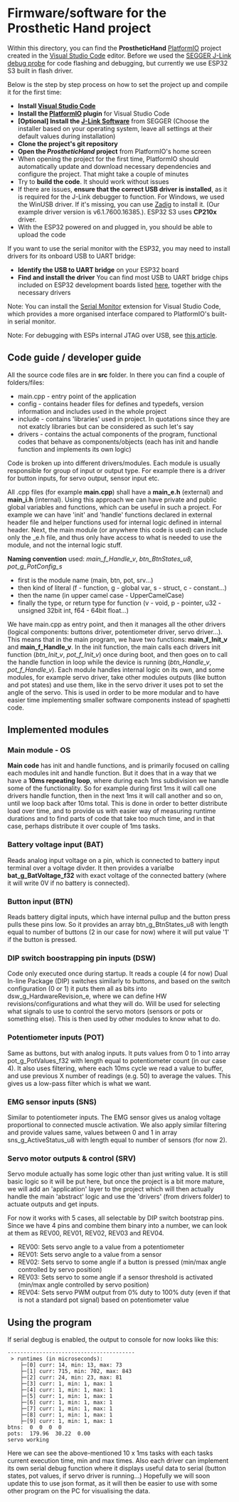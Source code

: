 # Firmware/software for the Prosthetic Hand project

Within this directory, you can find the **ProstheticHand** [PlatformIO](https://platformio.org/) project created in the [Visual Studio Code](https://code.visualstudio.com/download) editor.
Before we used the [SEGGER J-Link debug probe](https://www.segger.com/products/debug-probes/j-link/) for code flashing and debugging, but currently we use ESP32 S3 built in flash driver. 

Below is the step by step process on how to set the project up and compile it for the first time:
 - __Install [Visual Studio Code](https://code.visualstudio.com/download)__
 - __Install the [PlatformIO](https://platformio.org/install/ide?install=vscode) plugin__ for Visual Studio Code
 - __[Optional] Install the [J-Link Software](https://www.segger.com/downloads/jlink/)__ from SEGGER (Choose the installer based on your operating system, leave all settings at their default values during installation)
 - __Clone the project's git repository__
 - __Open the _ProstheticHand_ project__ from PlatformIO's home screen
 - When opening the project for the first time, PlatformIO should automatically update and download necessary dependencies and configure the project. That might take a couple of minutes
 - Try to __build the code__. It should work without issues
 - If there are issues, __ensure that the correct USB driver is installed__, as it is required for the J-Link debugger to function.
  For Windows, we used the WinUSB driver. If it's missing, you can use [Zadig](https://zadig.akeo.ie/) to install it. (Our example driver version is v6.1.7600.16385.). ESP32 S3 uses __CP210x__ driver.
 - With the ESP32 powered on and plugged in, you should be able to upload the code

If you want to use the serial monitor with the ESP32, you may need to install drivers for its onboard USB to UART bridge:
 - __Identify the USB to UART bridge__ on your ESP32 board
 - __Find and install the driver__
 You can find most USB to UART bridge chips included on ESP32 development boards listed [here](http://esp32.net/usb-uart/), together with the necessary drivers
 
Note: You can install the [Serial Monitor](https://marketplace.visualstudio.com/items?itemName=ms-vscode.vscode-serial-monitor) extension for Visual Studio Code, which provides a more organised interface compared to PlatformIO's built-in serial monitor.

Note: For debugging with ESPs internal JTAG over USB, see [this article](https://community.platformio.org/t/how-to-use-jtag-built-in-debugger-of-the-esp32-s3-in-platformio/36042).

## Code guide / developer guide

All the source code files are in **src** folder. In there you can find a couple of folders/files:
 - main.cpp - entry point of the application
 - config - contains header files for defines and typedefs, version information and includes used in the whole project 
 - include - contains 'libraries' used in project. In quotations since they are not exatcly libraries but can be considered as such let's say
 - drivers - contains the actual components of the program, functional codes that behave as components/objects (each has init and handle function and implements its own logic)

Code is broken up into different drivers/modules. Each module is usually responsible for group of input or output type. For example there is a driver for button inputs, for servo output, sensor input etc.

All .cpp files (for example **main.cpp**) shall have a **main_e.h** (external) and **main_i.h** (internal). Using this approach we can have private and public global variables and functions, which can be useful in such a project. For example we can have 'init' and 'handle' functions declared in external header file and helper functions used for internal logic defined in internal header. Next, the main module (or anywhere this code is used) can include only the _e.h file, and thus only have access to what is needed to use the module, and not the internal logic stuff.

**Naming convention** used: *main_f_Handle_v*, *btn_BtnStates_u8*, *pot_g_PotConfig_s*
 - first is the module name (main, btn, pot, srv...)
 - then kind of literal (f - function, g - global var, s - struct, c - constant...)
 - then the name (in upper camel case - UpperCamelCase)
 - finally the type, or return type for function (v - void, p - pointer, u32 - unsigned 32bit int, f64 - 64bit float...)

We have main.cpp as entry point, and then it manages all the other drivers (logical components: buttons driver, potentiometer driver, servo driver...). This means that in the main program, we have two functions: **main_f_Init_v** and **main_f_Handle_v**. In the init function, the main calls each drivers init function (*btn_Init_v*, *pot_f_Init_v*) once during boot, and then goes on to call the handle function in loop while the device is running (*btn_Handle_v*, *pot_f_Handle_v*). Each module handles internal logic on its own, and some modules, for example servo driver, take other modules outputs (like button and pot states) and use them, like in the servo driver it uses pot to set the angle of the servo. This is used in order to be more modular and to have easier time implementing smaller software components instead of spaghetti code.

## Implemented modules

### Main module - OS

**Main code** has init and handle functions, and is primarily focused on calling each modules init and handle function. But it does that in a way that we have a **10ms repeating loop**, where during each 1ms subdivision we handle some of the functionality. So for example during first 1ms it will call one drivers handle function, then in the next 1ms it will call another and so on, until we loop back after 10ms total. This is done in order to better distribute load over time, and to provide us with easier way of measuring runtime durations and to find parts of code that take too much time, and in that case, perhaps distribute it over couple of 1ms tasks.

### Battery voltage input (BAT)

Reads analog input voltage on a pin, which is connected to battery input terminal over a voltage divder. It then provides a varialbe __bat_g_BatVoltage_f32__ with exact voltage of the connected battery (where it will write 0V if no battery is connected).

### Button input (BTN)

Reads battery digital inputs, which have internal pullup and the button press pulls these pins low. So it provides an array btn_g_BtnStates_u8 with length equal to number of buttons (2 in our case for now) where it will put value '1' if the button is pressed.

### DIP switch boostrapping pin inputs (DSW)

Code only executed once during startup. It reads a couple (4 for now) Dual In-line Package (DIP) switches similarly to buttons, and based on the switch configuration (0 or 1) it puts them all as bits into dsw_g_HardwareRevision_e, where we can define HW revisions/configurations and what they will do. Will be used for selecting what signals to use to control the servo motors (sensors or pots or something else). This is then used by other modules to know what to do.

### Potentiometer inputs (POT)

Same as buttons, but with analog inputs. It puts values from 0 to 1 into array pot_g_PotValues_f32 with length equal to potentiometer count (in our case 4). It also uses filtering, where each 10ms cycle we read a value to buffer, and use previous X number of readings (e.g. 50) to average the values. This gives us a low-pass filter which is what we want.

### EMG sensor inputs (SNS)

Similar to potentiometer inputs. The EMG sensor gives us analog voltage proportional to connected muscle activation. We also apply similar filtering and provide values same, values between 0 and 1 in array sns_g_ActiveStatus_u8 with length equal to number of sensors (for now 2).

### Servo motor outputs & control (SRV)

Servo module actually has some logic other than just writing value. It is still basic logic so it will be put here, but once the project is a bit more mature, we will add an 'application' layer to the project which will then actually handle the main 'abstract' logic and use the 'drivers' (from drivers folder) to actuate outputs and get inputs.

For now it works with 5 cases, all selectable by DIP switch bootstrap pins. Since we have 4 pins and combine them binary into a number, we can look at them as REV00, REV01, REV02, REV03 and REV04.

 - REV00: Sets servo angle to a value from a potentiometer
 - REV01: Sets servo angle to a value from a sensor
 - REV02: Sets servo to some angle if a button is pressed (min/max angle controlled by servo position)
 - REV03: Sets servo to some angle if a sensor threshold is activated (min/max angle controlled by servo position)
 - REV04: Sets servo PWM output from 0% duty to 100% duty (even if that is not a standard pot signal) based on potentiometer value

## Using the program

If serial degbug is enabled, the output to console for now looks like this:
```
----------------------------------------
 > runtimes (in microseconds):
    ├─[0] curr: 14, min: 13, max: 73
    ├─[1] curr: 715, min: 702, max: 843
    ├─[2] curr: 24, min: 23, max: 81
    ├─[3] curr: 1, min: 1, max: 1
    ├─[4] curr: 1, min: 1, max: 1
    ├─[5] curr: 1, min: 1, max: 1
    ├─[6] curr: 1, min: 1, max: 1
    ├─[7] curr: 1, min: 1, max: 1
    ├─[8] curr: 1, min: 1, max: 1
    ├─[9] curr: 1, min: 1, max: 1
btns:  0  0  0  0
pots:  179.96  30.22  0.00
servo working
```

Here we can see the above-mentioned 10 x 1ms tasks with each tasks current execution time, min and max times. Also each driver can implement its own serial debug function where it displays useful data to serial (button states, pot values, if servo driver is running...)
Hopefully we will soon update this to use json format, as it will then be easier to use with some other program on the PC for visualising the data.

